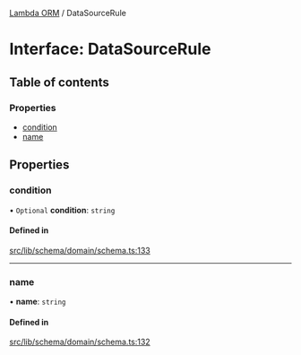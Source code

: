 [Lambda ORM](../README.md) / DataSourceRule

# Interface: DataSourceRule

## Table of contents

### Properties

- [condition](DataSourceRule.md#condition)
- [name](DataSourceRule.md#name)

## Properties

### condition

• `Optional` **condition**: `string`

#### Defined in

[src/lib/schema/domain/schema.ts:133](https://github.com/FlavioLionelRita/lambdaorm/blob/69928a4f/src/lib/schema/domain/schema.ts#L133)

___

### name

• **name**: `string`

#### Defined in

[src/lib/schema/domain/schema.ts:132](https://github.com/FlavioLionelRita/lambdaorm/blob/69928a4f/src/lib/schema/domain/schema.ts#L132)
